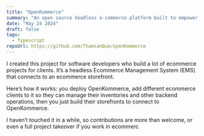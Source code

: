 ```yaml
---
title: "OpenKommerce"
summary: "An open source headless e-commerce platform built to empower anyone wanting to have an ecommerce site."
date: "May 24 2024"
draft: false
tags:
  - Typescript
repoUrl: https://github.com/ThamsanQue/openKommerce
---
```


I created this project for software developers who build a lot of ecommerce projects for clients. It’s a headless Ecommerce Management System (EMS) that connects to an ecommerce storefront.

Here’s how it works: you deploy OpenKommerce, add different ecommerce clients to it so they can manage their inventories and other backend operations, then you just build their storefronts to connect to OpenKommerce.

I haven’t touched it in a while, so contributions are more than welcome, or even a full project takeover if you work in ecommerc
